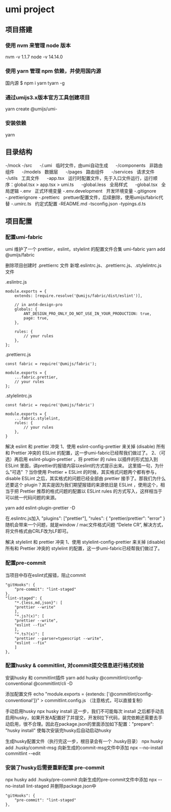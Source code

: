 # umi project

## 项目搭建
### 使用 nvm 来管理 node 版本   
nvm -v 1.1.7
node -v 14.14.0

### 使用 yarn 管理 npm 依赖，并使用国内源
国内源
$ npm i yarn tyarn -g

### 通过umijs3.x版本官方工具创建项目
yarn create @umijs/umi-

### 安装依赖
yarn


## 目录结构
-/mock
-/src
&nbsp;&nbsp;&nbsp;&nbsp; -/.umi&nbsp;&nbsp; 临时文件，由umi自动生成
&nbsp;&nbsp;&nbsp;&nbsp; -/components&nbsp;&nbsp; 非路由组件
&nbsp;&nbsp;&nbsp;&nbsp; -/models&nbsp;&nbsp; 数据层
&nbsp;&nbsp;&nbsp;&nbsp; -/pages&nbsp;&nbsp; 路由组件
&nbsp;&nbsp;&nbsp;&nbsp; -/services&nbsp;&nbsp; 请求文件
&nbsp;&nbsp;&nbsp;&nbsp; -/utils&nbsp;&nbsp; 工具文件
&nbsp;&nbsp;&nbsp;&nbsp; -app.tsx&nbsp;&nbsp; 运行时配置文件，先于入口文件运行，运行顺序：global.tsx > app.tsx > umi.ts
&nbsp;&nbsp;&nbsp;&nbsp; -global.less&nbsp;&nbsp; 全局样式
&nbsp;&nbsp;&nbsp;&nbsp; -global.tsx&nbsp;&nbsp; 全局逻辑
-.env&nbsp;&nbsp; 正式环境变量
-.env.development&nbsp;&nbsp; 开发环境变量
-.gitignore
-.prettierignore
-.prettierc&nbsp;&nbsp; prettuer配置文件，后续删除，使用umijs/fabric代替
-.umirc.ts&nbsp;&nbsp; 约定式配置
-README.md
-tsconfig.json
-typings.d.ts





## 项目配置
### 配置umi-fabric
umi 维护了一个 prettier，eslint，stylelint 的配置文件合集 umi-fabric
yarn add @umijs/fabric

删除项目创建时 .prettierrc 文件
新增.eslintrc.js、.prettierrc.js、.stylelintrc.js 文件

.eslintrc.js

    module.exports = {
        extends: [require.resolve('@umijs/fabric/dist/eslint')],

        // in antd-design-pro
        globals: {
            ANT_DESIGN_PRO_ONLY_DO_NOT_USE_IN_YOUR_PRODUCTION: true,
            page: true,
        },

        rules: {
            // your rules
        },
    };

.prettierrc.js

    const fabric = require('@umijs/fabric');

    module.exports = {
        ...fabric.prettier,
        // your rules
    };

.stylelintrc.js

    const fabric = require('@umijs/fabric')
    
    module.exports = {
        ...fabric.stylelint,
        rules: {
            // your rules
        },
    }


解决 eslint 和 prettier 冲突
1、使用 eslint-config-prettier 来关掉 (disable) 所有和 Prettier 冲突的 ESLint 的配置，这一步umi-fabric已经帮我们做过了。
2、（可选）再启用 eslint-plugin-prettier ，将 prettier 的 rules 以插件的形式加入到 ESLint 里面，讲prettier的报错内容以eslint的方式提示出来。
这里插一句，为什么"可选" ？当你使用 Prettier + ESLint 的时候，其实格式问题两个都有参与，disable ESLint 之后，其实格式的问题已经全部由 prettier 接手了。那我们为什么还要这个 plugin？其实是因为我们期望报错的来源依旧是 ESLint ，使用这个，相当于把 Prettier 推荐的格式问题的配置以 ESLint rules 的方式写入，这样相当于可以统一代码问题的来源。

yarn add eslint-plugin-prettier -D

在.eslintrc.js加入
    "plugins": ["prettier"],
    "rules": {
        "prettier/prettier": "error"
    }
随机会带来一个问题，就是window / mac文件格式问题 “Delete CR”, 解决方式，将文件格式由CRLF改为LF即可。

解决 stylelint 和 prettier 冲突
1、使用 stylelint-config-prettier 来关掉 (disable) 所有和 Prettier 冲突的 stylelint 的配置，这一步umi-fabric已经帮我们做过了。


### 配置pre-commit
当项目中存在eslint式报错，阻止commit

    "gitHooks": {
        "pre-commit": "lint-staged"
    },
    "lint-staged": {
        "*.{less,md,json}": [
        "prettier --write"
        ],
        "*.js?(x)": [
        "prettier --write",
        "eslint --fix"
        ],
        "*.ts?(x)": [
        "prettier --parser=typescript --write",
        "eslint --fix"
        ]
    },


### 配置husky & commitlint, 对commit提交信息进行格式校验

安装husky 和 commitlint插件
yarn add husky @commitlint/config-conventional @commitlint/cli -D

添加配置文件
echo "module.exports = {extends: ['@commitlint/config-conventional']}" > commitlint.config.js （注意格式，可以直接复制）

手动启用husky
npx husky install
这一步，我们不可能每次 install 之后都手动去启用husky，如果开发A配置好了并提交，开发B拉下代码，装完依赖还需要去手动启用，很不合理。因此在package.json的里面添加如下配置："prepare": "husky install" 使每次安装完husky后自动启动husky

生成husky配置文件（执行完这一步，根目录会有一个 .husky目录）
npx husky add .husky/commit-msg
向新生成的commit-msg文件中添加  npx --no-install commitlint --edit

### 安装了husky后需要重新配置 pre-commit

npx husky add .husky/pre-commit
向新生成的pre-commit文件中添加  npx --no-install lint-staged
并删除package.json中

    "gitHooks": {
        "pre-commit": "lint-staged"
    },